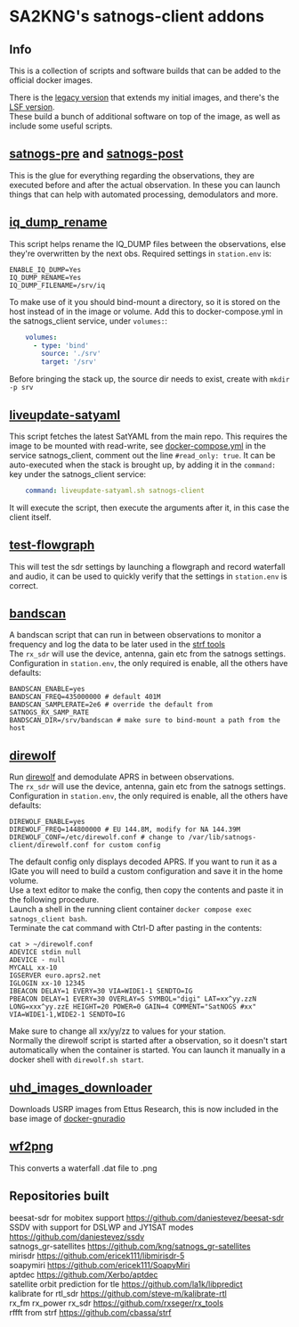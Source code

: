 # SA2KNG's satnogs-client addons

## Info

This is a collection of scripts and software builds that can be added to the official docker images.

There is the [legacy version](Dockerfile) that extends my initial images, and there's the [LSF version](Dockerfile.lsf).<br>
These build a bunch of additional software on top of the image, as well as include some useful scripts.

## [satnogs-pre](satnogs-pre) and [satnogs-post](satnogs-post)
This is the glue for everything regarding the observations, they are executed before and after the actual observation. In these you can launch things that can help with automated processing, demodulators and more.

## [iq_dump_rename](iq_dump_rename.sh)
This script helps rename the IQ_DUMP files between the observations, else they're overwritten by the next obs.
Required settings in `station.env` is:
```
ENABLE_IQ_DUMP=Yes
IQ_DUMP_RENAME=Yes
IQ_DUMP_FILENAME=/srv/iq
```
To make use of it you should bind-mount a directory, so it is stored on the host instead of in the image or volume.
Add this to docker-compose.yml in the satnogs_client service, under `volumes:`:
```yaml
    volumes:
      - type: 'bind'
        source: './srv'
        target: '/srv'
```
Before bringing the stack up, the source dir needs to exist, create with `mkdir -p srv`

## [liveupdate-satyaml](liveupdate-satyaml.sh)
This script fetches the latest SatYAML from the main repo. This requires the image to be mounted with read-write, see [docker-compose.yml](../lsf/docker-compose.yml) in the service satnogs_client, comment out the line `#read_only: true`.
It can be auto-executed when the stack is brought up, by adding it in the `command:` key under the satnogs_client service:
```yaml
    command: liveupdate-satyaml.sh satnogs-client
```
It will execute the script, then execute the arguments after it, in this case the client itself.

## [test-flowgraph](test-flowgraph.sh)
This will test the sdr settings by launching a flowgraph and record waterfall and audio, it can be used to quickly verify that the settings in `station.env` is correct.

## [bandscan](bandscan.sh)
A bandscan script that can run in between observations to monitor a frequency and log the data to be later used in the [strf tools](https://github.com/cbassa/strf)<br>
The `rx_sdr` will use the device, antenna, gain etc from the satnogs settings.<br>
Configuration in `station.env`, the only required is enable, all the others have defaults:
```shell
BANDSCAN_ENABLE=yes
BANDSCAN_FREQ=435000000 # default 401M
BANDSCAN_SAMPLERATE=2e6 # override the default from SATNOGS_RX_SAMP_RATE
BANDSCAN_DIR=/srv/bandscan # make sure to bind-mount a path from the host
```

## [direwolf](direwolf.sh)
Run [direwolf](https://github.com/wb2osz/direwolf) and demodulate APRS in between observations.<br>
The `rx_sdr` will use the device, antenna, gain etc from the satnogs settings.<br>
Configuration in `station.env`, the only required is  enable, all the others have defaults:
```
DIREWOLF_ENABLE=yes
DIREWOLF_FREQ=144800000 # EU 144.8M, modify for NA 144.39M
DIREWOLF_CONF=/etc/direwolf.conf # change to /var/lib/satnogs-client/direwolf.conf for custom config
```
The default config only displays decoded APRS. If you want to run it as a IGate you will need to build a custom configuration and save it in the home volume.<br>
Use a text editor to make the config, then copy the contents and paste it in the following procedure.<br>
Launch a shell in the running client container `docker compose exec satnogs_client bash`.<br>
Terminate the cat command with Ctrl-D after pasting in the contents:
```shell
cat > ~/direwolf.conf
ADEVICE stdin null
ADEVICE - null
MYCALL xx-10
IGSERVER euro.aprs2.net
IGLOGIN xx-10 12345
IBEACON DELAY=1 EVERY=30 VIA=WIDE1-1 SENDTO=IG
PBEACON DELAY=1 EVERY=30 OVERLAY=S SYMBOL="digi" LAT=xx^yy.zzN LONG=xxx^yy.zzE HEIGHT=20 POWER=0 GAIN=4 COMMENT="SatNOGS #xx" VIA=WIDE1-1,WIDE2-1 SENDTO=IG
```
Make sure to change all xx/yy/zz to values for your station.<br>
Normally the direwolf script is started after a observation, so it doesn't start automatically when the container is started.
You can launch it manually in a docker shell with `direwolf.sh start`.

## [uhd_images_downloader](uhd_images_downloader.py)
Downloads USRP images from Ettus Research, this is now included in the base image of [docker-gnuradio](https://gitlab.com/librespacefoundation/docker-gnuradio)

## [wf2png](wf2png.py)
This converts a waterfall .dat file to .png

## Repositories built

beesat-sdr for mobitex support https://github.com/daniestevez/beesat-sdr <br>
SSDV with support for DSLWP and JY1SAT modes https://github.com/daniestevez/ssdv <br>
satnogs_gr-satellites https://github.com/kng/satnogs_gr-satellites <br>
mirisdr https://github.com/ericek111/libmirisdr-5 <br>
soapymiri https://github.com/ericek111/SoapyMiri <br>
aptdec https://github.com/Xerbo/aptdec <br>
satellite orbit prediction for tle https://github.com/la1k/libpredict <br>
kalibrate for rtl_sdr https://github.com/steve-m/kalibrate-rtl <br>
rx_fm rx_power rx_sdr https://github.com/rxseger/rx_tools <br>
rffft from strf https://github.com/cbassa/strf <br>
